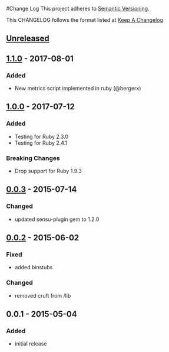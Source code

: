 #Change Log
This project adheres to [Semantic Versioning](http://semver.org/).

This CHANGELOG follows the format listed at [Keep A Changelog](http://keepachangelog.com/)

## [Unreleased]

## [1.1.0] - 2017-08-01
### Added
- New metrics script implemented in ruby (@bergerx)

## [1.0.0] - 2017-07-12
### Added
- Testing for Ruby 2.3.0
- Testing for Ruby 2.4.1
### Breaking Changes
- Drop support for Ruby 1.9.3

## [0.0.3] - 2015-07-14
### Changed
- updated sensu-plugin gem to 1.2.0

## [0.0.2] - 2015-06-02
### Fixed
- added binstubs

### Changed
- removed cruft from /lib

## 0.0.1 - 2015-05-04
### Added
- initial release

[Unreleased]: https://github.com/sensu-plugins/sensu-plugins-cgroups/compare/1.1.0...HEAD
[1.1.0]: https://github.com/sensu-plugins/sensu-plugins-cgroups/compare/1.0.0...1.1.0
[1.0.0]: https://github.com/sensu-plugins/sensu-plugins-cgroups/compare/0.0.3...1.0.0
[0.0.3]: https://github.com/sensu-plugins/sensu-plugins-cgroups/compare/0.0.2...0.0.3
[0.0.2]: https://github.com/sensu-plugins/sensu-plugins-cgroups/compare/0.0.1...0.0.2
